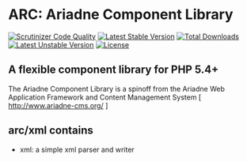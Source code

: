 ARC: Ariadne Component Library 
==============================

[![Scrutinizer Code Quality](https://scrutinizer-ci.com/g/Ariadne-CMS/arc-xml/badges/quality-score.png?b=master)](https://scrutinizer-ci.com/g/Ariadne-CMS/arc-xml/?branch=master)
[![Latest Stable Version](https://poser.pugx.org/arc/xml/v/stable.svg)](https://packagist.org/packages/arc/xml)
[![Total Downloads](https://poser.pugx.org/arc/xml/downloads.svg)](https://packagist.org/packages/arc/xml)
[![Latest Unstable Version](https://poser.pugx.org/arc/xml/v/unstable.svg)](https://packagist.org/packages/arc/xml)
[![License](https://poser.pugx.org/arc/xml/license.svg)](https://packagist.org/packages/arc/xml)

A flexible component library for PHP 5.4+ 
----------------------------------------- 

The Ariadne Component Library is a spinoff from the Ariadne Web 
Application Framework and Content Management System 
[ http://www.ariadne-cms.org/ ]

arc/xml contains
------------------
- xml: a simple xml parser and writer